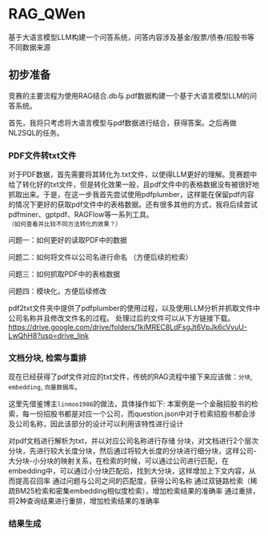 # RAG_QWen
基于大语言模型LLM构建一个问答系统，问答内容涉及基金/股票/债券/招股书等不同数据来源

## 初步准备
竞赛的主要流程为使用RAG结合.db与.pdf数据构建一个基于大语言模型LLM的问答系统。

首先，我将只考虑将大语言模型与pdf数据进行结合，获得答案。之后再做NL2SQL的任务。

### PDF文件转txt文件
对于PDF数据，首先需要将其转化为.txt文件，以使得LLM更好的理解。竞赛题中给了转化好的txt文件，但是转化效果一般，且pdf文件中的表格数据没有被很好地抓取出来。于是，在这一步我首先尝试使用pdfplumber，这样能在保留pdf内容的情况下更好的获取pdf文件中的表格数据。还有很多其他的方式，我将后续尝试pdfminer、gptpdf、RAGFlow等一系列工具。`（如何查看并比较不同方法转化的效果？）`

问题一：如何更好的读取PDF中的数据

问题二：如何将文件以公司名进行命名 （方便后续的检索）

问题三：如何抓取PDF中的表格数据

问题四：模块化，方便后续修改

pdf2txt文件夹中提供了pdfplumber的使用过程，以及使用LLM分析并抓取文件中公司名称并且修改文件名的过程。
处理过后的文件可以从下方链接下载。
https://drive.google.com/drive/folders/1kiMREC8LdFsgJt6VpJk6cVvuU-LwQhH8?usp=drive_link

### 文档分块, 检索与重排
现在已经获得了pdf文件对应的txt文件，传统的RAG流程中接下来应该做：`分块`, `embedding`, `向量数据库`。

这里先借鉴博主`linmoo1986`的做法，具体操作如下:
本案例是一个金融招股书的检索，每一份招股书都是对应一个公司，而question.json中对于检索招股书都会涉及公司名称，因此该部分的设计可以利用该特性进行设计

对pdf文档进行解析为txt，并以对应公司名称进行存储
分块，对文档进行2个层次分块，先进行较大长度分块，然后通过将较大长度的分块进行细分块，这样公司-大分块-小分块的映射关系，在检索的时候，可以通过公司进行匹配，在embedding中，可以通过小分块匹配后，找到大分块，这样增加上下文内容，从而提高召回率
通过问题与公司之间的匹配度，获得公司名称
通过双链路检索（稀疏BM25检索和密集embedding相似度检索），增加检索结果的准确率
通过重排，将2种查询结果进行重排，增加检索结果的准确率

### 结果生成



